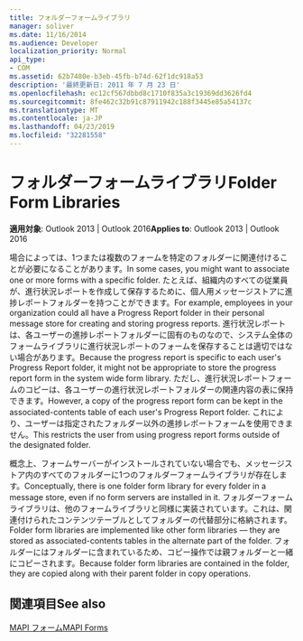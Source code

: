 ```yaml
---
title: フォルダーフォームライブラリ
manager: soliver
ms.date: 11/16/2014
ms.audience: Developer
localization_priority: Normal
api_type:
- COM
ms.assetid: 62b7480e-b3eb-45fb-b74d-62f1dc918a53
description: '最終更新日: 2011 年 7 月 23 日'
ms.openlocfilehash: ec12cf567dbbd8c1710f835a3c19369dd3626fd4
ms.sourcegitcommit: 8fe462c32b91c87911942c188f3445e85a54137c
ms.translationtype: MT
ms.contentlocale: ja-JP
ms.lasthandoff: 04/23/2019
ms.locfileid: "32281558"
---
```

# <a name="folder-form-libraries"></a><span data-ttu-id="4868c-103">フォルダーフォームライブラリ</span><span class="sxs-lookup"><span data-stu-id="4868c-103">Folder Form Libraries</span></span>

  
  
<span data-ttu-id="4868c-104">**適用対象**: Outlook 2013 | Outlook 2016</span><span class="sxs-lookup"><span data-stu-id="4868c-104">**Applies to**: Outlook 2013 | Outlook 2016</span></span> 
  
<span data-ttu-id="4868c-105">場合によっては、1つまたは複数のフォームを特定のフォルダーに関連付けることが必要になることがあります。</span><span class="sxs-lookup"><span data-stu-id="4868c-105">In some cases, you might want to associate one or more forms with a specific folder.</span></span> <span data-ttu-id="4868c-106">たとえば、組織内のすべての従業員が、進行状況レポートを作成して保存するために、個人用メッセージストアに進捗レポートフォルダーを持つことができます。</span><span class="sxs-lookup"><span data-stu-id="4868c-106">For example, employees in your organization could all have a Progress Report folder in their personal message store for creating and storing progress reports.</span></span> <span data-ttu-id="4868c-107">進行状況レポートは、各ユーザーの進捗レポートフォルダーに固有のものなので、システム全体のフォームライブラリに進行状況レポートのフォームを保存することは適切ではない場合があります。</span><span class="sxs-lookup"><span data-stu-id="4868c-107">Because the progress report is specific to each user's Progress Report folder, it might not be appropriate to store the progress report form in the system wide form library.</span></span> <span data-ttu-id="4868c-108">ただし、進行状況レポートフォームのコピーは、各ユーザーの進行状況レポートフォルダーの関連内容の表に保持できます。</span><span class="sxs-lookup"><span data-stu-id="4868c-108">However, a copy of the progress report form can be kept in the associated-contents table of each user's Progress Report folder.</span></span> <span data-ttu-id="4868c-109">これにより、ユーザーは指定されたフォルダー以外の進捗レポートフォームを使用できません。</span><span class="sxs-lookup"><span data-stu-id="4868c-109">This restricts the user from using progress report forms outside of the designated folder.</span></span>
  
<span data-ttu-id="4868c-110">概念上、フォームサーバーがインストールされていない場合でも、メッセージストア内のすべてのフォルダーに1つのフォルダーフォームライブラリが存在します。</span><span class="sxs-lookup"><span data-stu-id="4868c-110">Conceptually, there is one folder form library for every folder in a message store, even if no form servers are installed in it.</span></span> <span data-ttu-id="4868c-111">フォルダーフォームライブラリは、他のフォームライブラリと同様に実装されています。これは、関連付けられたコンテンツテーブルとしてフォルダーの代替部分に格納されます。</span><span class="sxs-lookup"><span data-stu-id="4868c-111">Folder form libraries are implemented like other form libraries — they are stored as associated-contents tables in the alternate part of the folder.</span></span> <span data-ttu-id="4868c-112">フォルダーにはフォルダーに含まれているため、コピー操作では親フォルダーと一緒にコピーされます。</span><span class="sxs-lookup"><span data-stu-id="4868c-112">Because folder form libraries are contained in the folder, they are copied along with their parent folder in copy operations.</span></span>
  
## <a name="see-also"></a><span data-ttu-id="4868c-113">関連項目</span><span class="sxs-lookup"><span data-stu-id="4868c-113">See also</span></span>



[<span data-ttu-id="4868c-114">MAPI フォーム</span><span class="sxs-lookup"><span data-stu-id="4868c-114">MAPI Forms</span></span>](mapi-forms.md)

